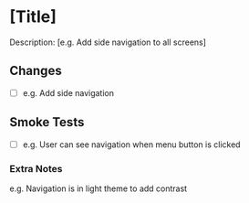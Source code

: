 # [Title]

Description: [e.g. Add side navigation to all screens]

## Changes

- [ ] e.g. Add side navigation

## Smoke Tests

- [ ] e.g. User can see navigation when menu button is clicked

### Extra Notes

e.g. Navigation is in light theme to add contrast
